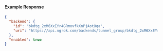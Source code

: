 <!-- Code generated for API Clients. DO NOT EDIT. -->

#### Example Response

```json
{
  "backend": {
    "id": "bkdtg_2xM6XxEYr4GRmovfkXnPjAotOqa",
    "uri": "https://api.ngrok.com/backends/tunnel_group/bkdtg_2xM6XxEYr4GRmovfkXnPjAotOqa"
  },
  "enabled": true
}
```
